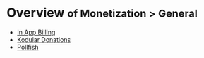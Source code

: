 # Overview <small>of Monetization > General</small>

* [In App Billing](in-app-billing.md)
* [Kodular Donations](kodular-donations.md)
* [Pollfish](pollfish.md)
